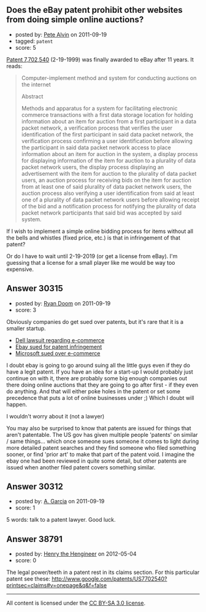 ## Does the eBay patent prohibit other websites from doing simple online auctions?

- posted by: [Pete Alvin](https://stackexchange.com/users/-1/8116-pete-alvin) on 2011-09-19
- tagged: `patent`
- score: 5

[Patent 7,702,540](http://www.patents.com/us-7702540.html) (2-19-1999) was finally awarded to eBay after 11 years.  It reads:

> Computer-implement method and system for conducting auctions on the internet 
> 
> Abstract
> 
> Methods and apparatus for a system for facilitating electronic commerce transactions with a first data storage location for holding information about an item for auction from a first participant in a data packet network, a verification process that verifies the user identification of the first participant in said data packet network, the verification process confirming a user identification before allowing the participant in said data packet network access to place information about an item for auction in the system, a display process for displaying information of the item for auction to a plurality of data packet network users, the display process displaying an advertisement with the item for auction to the plurality of data packet users, an auction process for receiving bids on the item for auction from at least one of said plurality of data packet network users, the auction process also verifying a user identification from said at least one of a plurality of data packet network users before allowing receipt of the bid and a notification process for notifying the plurality of data packet network participants that said bid was accepted by said system.

If I wish to implement a simple online bidding process for items without all the bells and whistles (fixed price, etc.) is that in infringement of that patent?

Or do I have to wait until 2-19-2019 (or get a license from eBay).  I'm guessing that a license for a small player like me would be way too expensive.


## Answer 30315

- posted by: [Ryan Doom](https://stackexchange.com/users/-1/5655-ryan-doom) on 2011-09-19
- score: 3

<p>Obviously companies do get sued over patents, but it's rare that it is a smaller startup.</p>

<ul>
<li><a href="http://www.webpronews.com/dell-sort-of-wins-ecommerce-lawsuit-2006-05" rel="nofollow">Dell lawsuit regarding e-commerce</a></li>
<li><a href="http://www.tgdaily.com/business-and-law-features/50650-ebay-sued-for-billions-over-e-commerce-patents" rel="nofollow">Ebay sued for patent infringement</a></li>
<li><a href="http://www.computerworld.com/s/article/69561/Microsoft_sued_over_e_commerce_patent_" rel="nofollow">Microsoft sued over e-commerce</a></li>
</ul>

<p>I doubt ebay is going to go around suing all the little guys even if they do have a legit patent.  If you have an idea for a start-up I would probably just continue on with it, there are probably some big enough companies out there doing online auctions that they are going to go after first - if they even do anything. And that will either poke holes in the patent or set some precedence that puts a lot of online businesses under ;) Which I doubt will happen.  </p>

<p>I wouldn't worry about it (not a lawyer)</p>

<p>You may also be surprised to know that patents are issued for things that aren't patentable.  The US gov has given multiple people 'patents' on similar / same things... which once someone sues someone it comes to light during more detailed patent searches and they find someone who filed something sooner, or find 'prior art' to make that part of the patent void.  I imagine the ebay one had been reviewed in quite some detail, but other patents are issued when another filed patent covers something similar.</p>



## Answer 30312

- posted by: [A. Garcia](https://stackexchange.com/users/-1/1659-a-garcia) on 2011-09-19
- score: 1

5 words: talk to a patent lawyer. Good luck.




## Answer 38791

- posted by: [Henry the Hengineer](https://stackexchange.com/users/-1/1692-henry-the-hengineer) on 2012-05-04
- score: 0

The legal power/teeth in a patent rest in its claims section. For this particular patent see these: http://www.google.com/patents/US7702540?printsec=claims#v=onepage&q&f=false



---

All content is licensed under the [CC BY-SA 3.0 license](https://creativecommons.org/licenses/by-sa/3.0/).
